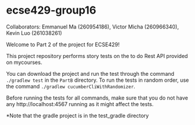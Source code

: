 # ecse429-group16

Collaborators: Emmanuel Ma (260954186), Victor Micha (260966340), Kevin Luo (261038261)

Welcome to Part 2 of the project for ECSE429!

This project repository performs story tests on the to do Rest API provided on mycourses.

You can download the project and run the test through the command `./gradlew test` in the `PartB` directory. To run the tests in random order, use the command `./gradlew cucumberCliWithRandomizer`.

Before running the tests for all commands, make sure that you do not have any http://localhost:4567 running as it might affect the tests.

\*Note that the gradle project is in the test_gradle directory
